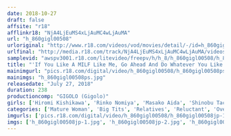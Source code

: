 ```yaml
---
date: 2018-10-27
draft: false
affsite: "r18"
afflinkr18: "NjA4LjEuMS4xLjAuMC4wLjAuMA"
url: "h_860gigl00508"
urloriginal: "http://www.r18.com/videos/vod/movies/detail/-/id=h_860gigl00508"
urlfinal: "http://media.r18.com/track/NjA4LjEuMS4xLjAuMC4wLjAuMA/videos/vod/movies/detail/-/id=h_860gigl00508"
samplevid: "awspv3001.r18.com/litevideo/freepv/h/h_8/h_860gigl00508/h_860gigl00508_dmb_w.mp4"
title: "'If You Like A MILF Like Me, Go Ahead And Do Whatever You Like' This Horny Mama Felt Sorry For Her Loser Son, So She Decided To Let Him Have Just One Fuck, But When She Kissed Him Passionately, She Began To Burn With Desire, And Now This MILF Mama Won't Refuse A Creampie Fuck"
mainimgurl: "pics.r18.com/digital/video/h_860gigl00508/h_860gigl00508ps.jpg"
mainimgs: "h_860gigl00508ps.jpg"
releasedate: "July 27, 2018"
duration: 238
productioncomp: "GIGOLO (Gigolo)"
girls: ['Hiromi Kishikawa', 'Rinko Nomiya', 'Masako Aida', 'Shinobu Tachibana']
categories: ['Mature Woman', 'Big Tits', 'Relatives', 'Reluctant', 'Over 4 Hours', 'Hi-Def']
imgurls: ['pics.r18.com/digital/video/h_860gigl00508/h_860gigl00508jp-1.jpg', 'pics.r18.com/digital/video/h_860gigl00508/h_860gigl00508jp-2.jpg', 'pics.r18.com/digital/video/h_860gigl00508/h_860gigl00508jp-3.jpg', 'pics.r18.com/digital/video/h_860gigl00508/h_860gigl00508jp-4.jpg', 'pics.r18.com/digital/video/h_860gigl00508/h_860gigl00508jp-5.jpg', 'pics.r18.com/digital/video/h_860gigl00508/h_860gigl00508jp-6.jpg', 'pics.r18.com/digital/video/h_860gigl00508/h_860gigl00508jp-7.jpg', 'pics.r18.com/digital/video/h_860gigl00508/h_860gigl00508jp-8.jpg', 'pics.r18.com/digital/video/h_860gigl00508/h_860gigl00508jp-9.jpg', 'pics.r18.com/digital/video/h_860gigl00508/h_860gigl00508jp-10.jpg', 'pics.r18.com/digital/video/h_860gigl00508/h_860gigl00508jp-11.jpg', 'pics.r18.com/digital/video/h_860gigl00508/h_860gigl00508jp-12.jpg', 'pics.r18.com/digital/video/h_860gigl00508/h_860gigl00508jp-13.jpg', 'pics.r18.com/digital/video/h_860gigl00508/h_860gigl00508jp-14.jpg', 'pics.r18.com/digital/video/h_860gigl00508/h_860gigl00508jp-15.jpg', 'pics.r18.com/digital/video/h_860gigl00508/h_860gigl00508jp-16.jpg', 'pics.r18.com/digital/video/h_860gigl00508/h_860gigl00508jp-17.jpg', 'pics.r18.com/digital/video/h_860gigl00508/h_860gigl00508jp-18.jpg', 'pics.r18.com/digital/video/h_860gigl00508/h_860gigl00508jp-19.jpg', 'pics.r18.com/digital/video/h_860gigl00508/h_860gigl00508jp-20.jpg']
imgs: ['h_860gigl00508jp-1.jpg', 'h_860gigl00508jp-2.jpg', 'h_860gigl00508jp-3.jpg', 'h_860gigl00508jp-4.jpg', 'h_860gigl00508jp-5.jpg', 'h_860gigl00508jp-6.jpg', 'h_860gigl00508jp-7.jpg', 'h_860gigl00508jp-8.jpg', 'h_860gigl00508jp-9.jpg', 'h_860gigl00508jp-10.jpg', 'h_860gigl00508jp-11.jpg', 'h_860gigl00508jp-12.jpg', 'h_860gigl00508jp-13.jpg', 'h_860gigl00508jp-14.jpg', 'h_860gigl00508jp-15.jpg', 'h_860gigl00508jp-16.jpg', 'h_860gigl00508jp-17.jpg', 'h_860gigl00508jp-18.jpg', 'h_860gigl00508jp-19.jpg', 'h_860gigl00508jp-20.jpg']
---
```

